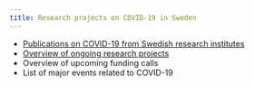 ```yaml
---
title: Research projects on COVID-19 in Sweden
---
```


- [Publications on COVID-19 from Swedish research institutes](/publications/)
- [Overview of ongoing research projects](/projects/ongoing/)
- Overview of upcoming funding calls
- List of major events related to COVID-19
